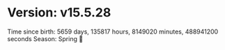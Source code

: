 # Version: v15.5.28
Time since birth: 5659 days, 135817 hours, 8149020 minutes, 488941200 seconds
Season: Spring 🌸
